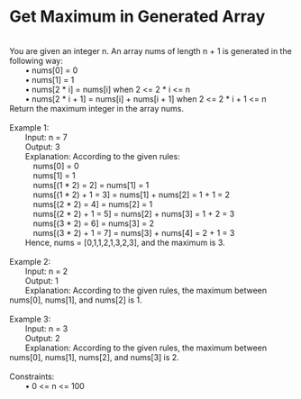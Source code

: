 <h1>Get Maximum in Generated Array</h1>
<p><br>
You are given an integer n. An array nums of length n + 1 is generated in the following way:<br>
&emsp;&emsp;• nums[0] = 0<br>
&emsp;&emsp;• nums[1] = 1<br>
&emsp;&emsp;• nums[2 * i] = nums[i] when 2 <= 2 * i <= n<br>
&emsp;&emsp;• nums[2 * i + 1] = nums[i] + nums[i + 1] when 2 <= 2 * i + 1 <= n<br>
Return the maximum integer in the array nums.<br>
 <br>
Example 1:<br>
&emsp;&emsp;Input: n = 7<br>
&emsp;&emsp;Output: 3<br>
&emsp;&emsp;Explanation: According to the given rules:<br>
&emsp;&emsp;&emsp;nums[0] = 0<br>
&emsp;&emsp;&emsp;nums[1] = 1<br>
&emsp;&emsp;&emsp;nums[(1 * 2) = 2] = nums[1] = 1<br>
&emsp;&emsp;&emsp;nums[(1 * 2) + 1 = 3] = nums[1] + nums[2] = 1 + 1 = 2<br>
&emsp;&emsp;&emsp;nums[(2 * 2) = 4] = nums[2] = 1<br>
&emsp;&emsp;&emsp;nums[(2 * 2) + 1 = 5] = nums[2] + nums[3] = 1 + 2 = 3<br>
&emsp;&emsp;&emsp;nums[(3 * 2) = 6] = nums[3] = 2<br>
&emsp;&emsp;&emsp;nums[(3 * 2) + 1 = 7] = nums[3] + nums[4] = 2 + 1 = 3<br>
&emsp;&emsp;Hence, nums = [0,1,1,2,1,3,2,3], and the maximum is 3.<br>
<br>
Example 2:<br>
&emsp;&emsp;Input: n = 2<br>
&emsp;&emsp;Output: 1<br>
&emsp;&emsp;Explanation: According to the given rules, the maximum between nums[0], nums[1], and nums[2] is 1.<br>
<br>
Example 3:<br>
&emsp;&emsp;Input: n = 3<br>
&emsp;&emsp;Output: 2<br>
&emsp;&emsp;Explanation: According to the given rules, the maximum between nums[0], nums[1], nums[2], and nums[3] is 2.<br>
<br>
Constraints:<br>
&emsp;&emsp;• 0 <= n <= 100<br></p>

